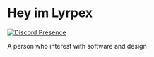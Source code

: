 # Hey im Lyrpex

[![Discord Presence](https://lanyard.cnrad.dev/api/594453895955349504)](https://discord.com/users/594453895955349504)

A person who interest with software and design
